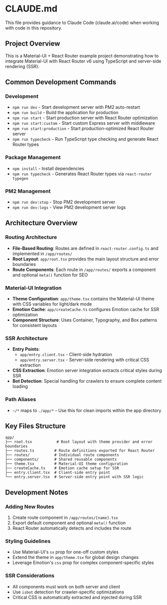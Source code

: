 # CLAUDE.md

This file provides guidance to Claude Code (claude.ai/code) when working with code in this repository.

## Project Overview

This is a Material-UI + React Router example project demonstrating how to integrate Material-UI with React Router v6 using TypeScript and server-side rendering (SSR).

## Common Development Commands

### Development
- `npm run dev` - Start development server with PM2 auto-restart
- `npm run build` - Build the application for production
- `npm run start` - Start production server with React Router optimization
- `npm run start:custom` - Start custom Express server with middleware
- `npm run start:production` - Start production-optimized React Router server
- `npm run typecheck` - Run TypeScript type checking and generate React Router types

### Package Management
- `npm install` - Install dependencies
- `npm run typecheck` - Generates React Router types via `react-router typegen`

### PM2 Management
- `npm run dev:stop` - Stop PM2 development server
- `npm run dev:logs` - View PM2 development server logs

## Architecture Overview

### Routing Architecture
- **File-Based Routing**: Routes are defined in `react-router.config.ts` and implemented in `/app/routes/`
- **Root Layout**: `app/root.tsx` provides the main layout structure and error boundaries
- **Route Components**: Each route in `/app/routes/` exports a component and optional `meta()` function for SEO

### Material-UI Integration
- **Theme Configuration**: `app/theme.tsx` contains the Material-UI theme with CSS variables for light/dark mode
- **Emotion Cache**: `app/createCache.ts` configures Emotion cache for SSR optimization
- **Component Structure**: Uses Container, Typography, and Box patterns for consistent layouts

### SSR Architecture
- **Entry Points**:
  - `app/entry.client.tsx` - Client-side hydration
  - `app/entry.server.tsx` - Server-side rendering with critical CSS extraction
- **CSS Extraction**: Emotion server integration extracts critical styles during SSR
- **Bot Detection**: Special handling for crawlers to ensure complete content loading

### Path Aliases
- `~/*` maps to `./app/*` - Use this for clean imports within the app directory

## Key Files Structure

```
app/
├── root.tsx           # Root layout with theme provider and error boundaries
├── routes.ts         # Route definitions exported for React Router
├── routes/           # Individual route components
├── components/       # Shared reusable components
├── theme.tsx         # Material-UI theme configuration
├── createCache.ts    # Emotion cache setup for SSR
├── entry.client.tsx  # Client-side entry point
└── entry.server.tsx  # Server-side entry point with SSR logic
```

## Development Notes

### Adding New Routes
1. Create route component in `/app/routes/[name].tsx`
2. Export default component and optional `meta()` function
3. React Router automatically detects and includes the route

### Styling Guidelines
- Use Material-UI's `sx` prop for one-off custom styles
- Extend the theme in `app/theme.tsx` for global design changes
- Leverage Emotion's `css` prop for complex component-specific styles

### SSR Considerations
- All components must work on both server and client
- Use `isbot` detection for crawler-specific optimizations
- Critical CSS is automatically extracted and injected during SSR